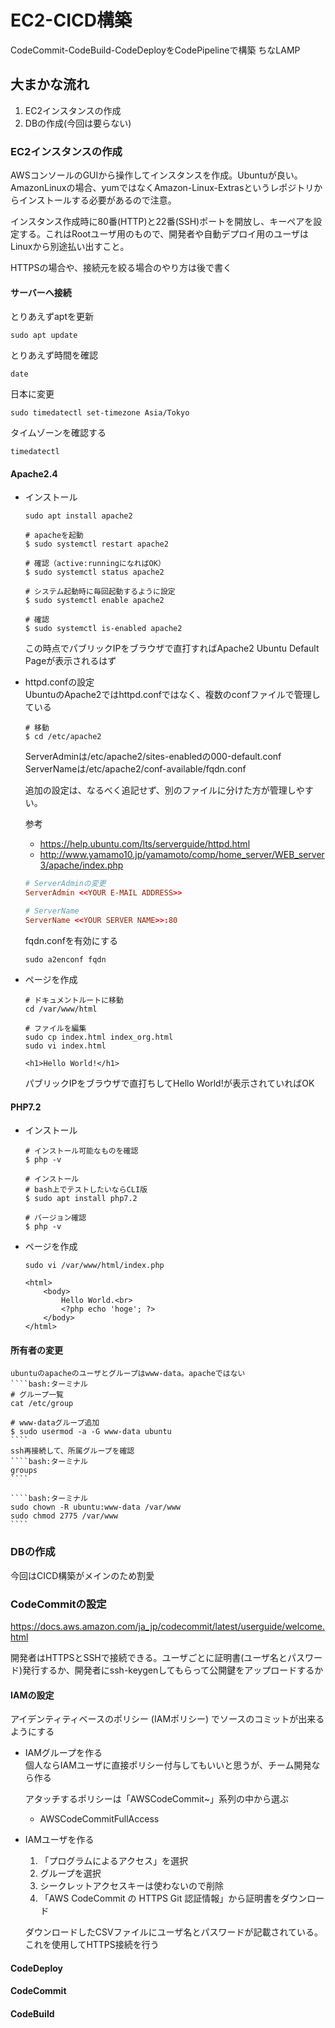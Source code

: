 # EC2-CICD構築
CodeCommit-CodeBuild-CodeDeployをCodePipelineで構築
ちなLAMP

## 大まかな流れ  
1. EC2インスタンスの作成
1. DBの作成(今回は要らない)


### EC2インスタンスの作成
AWSコンソールのGUIから操作してインスタンスを作成。Ubuntuが良い。AmazonLinuxの場合、yumではなくAmazon-Linux-Extrasというレポジトリからインストールする必要があるので注意。

インスタンス作成時に80番(HTTP)と22番(SSH)ポートを開放し、キーペアを設定する。これはRootユーザ用のもので、開発者や自動デプロイ用のユーザはLinuxから別途払い出すこと。

HTTPSの場合や、接続元を絞る場合のやり方は後で書く

#### サーバーへ接続
とりあえずaptを更新
````bash:ターミナル
sudo apt update
````

とりあえず時間を確認
````bash:ターミナル
date
````

日本に変更
````bash:ターミナル
sudo timedatectl set-timezone Asia/Tokyo
````

タイムゾーンを確認する
````bash:ターミナル
timedatectl
````

#### Apache2.4
* インストール
    ````bash:ターミナル
    sudo apt install apache2
    ````

    ````bash:ターミナル
    # apacheを起動
    $ sudo systemctl restart apache2

    # 確認（active:runningになればOK）
    $ sudo systemctl status apache2

    # システム起動時に毎回起動するように設定
    $ sudo systemctl enable apache2

    # 確認
    $ sudo systemctl is-enabled apache2
    ````

    この時点でパブリックIPをブラウザで直打すればApache2 Ubuntu Default Pageが表示されるはず

* httpd.confの設定  
    UbuntuのApache2ではhttpd.confではなく、複数のconfファイルで管理している
    ````bash:ターミナル
    # 移動
    $ cd /etc/apache2
    ````
    ServerAdminは/etc/apache2/sites-enabledの000-default.conf  
    ServerNameは/etc/apache2/conf-available/fqdn.conf  

    追加の設定は、なるべく追記せず、別のファイルに分けた方が管理しやすい。

    参考
    * https://help.ubuntu.com/lts/serverguide/httpd.html
    * http://www.yamamo10.jp/yamamoto/comp/home_server/WEB_server3/apache/index.php

    ````vi:000-default.conf
    # ServerAdminの変更
    ServerAdmin <<YOUR E-MAIL ADDRESS>>
    ````

    ````vi:fqdn.conf
    # ServerName
    ServerName <<YOUR SERVER NAME>>:80
    ````

    fqdn.confを有効にする
    ````bash:ターミナル
    sudo a2enconf fqdn
    ````

* ページを作成
    ````bash:ターミナル
    # ドキュメントルートに移動
    cd /var/www/html

    # ファイルを編集
    sudo cp index.html index_org.html
    sudo vi index.html

    <h1>Hello World!</h1>
    ````
    パブリックIPをブラウザで直打ちしてHello World!が表示されていればOK

#### PHP7.2
* インストール
    ````bash:ターミナル
    # インストール可能なものを確認
    $ php -v

    # インストール
    # bash上でテストしたいならCLI版
    $ sudo apt install php7.2

    # バージョン確認
    $ php -v
    ````
* ページを作成
    ````bash:ターミナル
    sudo vi /var/www/html/index.php
    ````
    ````vi:/var/www/html/index.php
    <html>
        <body>
            Hello World.<br>
            <?php echo 'hoge'; ?>
        </body>
    </html>
    ````

#### 所有者の変更   
    ubuntuのapacheのユーザとグループはwww-data。apacheではない
    ````bash:ターミナル
    # グループ一覧
    cat /etc/group
    
    # www-dataグループ追加
    $ sudo usermod -a -G www-data ubuntu
    ````
    ssh再接続して、所属グループを確認
    ````bash:ターミナル
    groups
    ````

    ````bash:ターミナル
    sudo chown -R ubuntu:www-data /var/www
    sudo chmod 2775 /var/www
    ````

### DBの作成
今回はCICD構築がメインのため割愛

### CodeCommitの設定
https://docs.aws.amazon.com/ja_jp/codecommit/latest/userguide/welcome.html

開発者はHTTPSとSSHで接続できる。ユーザごとに証明書(ユーザ名とパスワード)発行するか、開発者にssh-keygenしてもらって公開鍵をアップロードするか

#### IAMの設定
アイデンティティベースのポリシー (IAMポリシー) でソースのコミットが出来るようにする

* IAMグループを作る  
    個人ならIAMユーザに直接ポリシー付与してもいいと思うが、チーム開発なら作る

    アタッチするポリシーは「AWSCodeCommit~」系列の中から選ぶ
    * AWSCodeCommitFullAccess

* IAMユーザを作る  
    1. 「プログラムによるアクセス」を選択
    1. グループを選択
    1. シークレットアクセスキーは使わないので削除
    1. 「AWS CodeCommit の HTTPS Git 認証情報」から証明書をダウンロード

    ダウンロードしたCSVファイルにユーザ名とパスワードが記載されている。これを使用してHTTPS接続を行う


#### CodeDeploy


#### CodeCommit


#### CodeBuild



